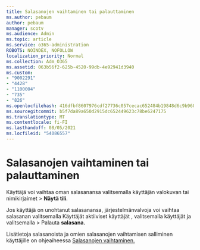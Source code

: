 ```yaml
---
title: Salasanojen vaihtaminen tai palauttaminen
ms.author: pebaum
author: pebaum
manager: scotv
ms.audience: Admin
ms.topic: article
ms.service: o365-administration
ROBOTS: NOINDEX, NOFOLLOW
localization_priority: Normal
ms.collection: Adm_O365
ms.assetid: 063b56f2-625b-4520-99db-4e92941d3940
ms.custom:
- "9002291"
- "4428"
- "1100004"
- "735"
- "826"
ms.openlocfilehash: 416dfbf8607976cdf27736c057cecac652484b19848d6c9b9680e265394819b3
ms.sourcegitcommit: b5f7da89a650d2915dc652449623c78be6247175
ms.translationtype: MT
ms.contentlocale: fi-FI
ms.lasthandoff: 08/05/2021
ms.locfileid: "54086557"
---
```

# <a name="reset-or-change-passwords"></a>Salasanojen vaihtaminen tai palauttaminen

Käyttäjä voi vaihtaa oman salasanansa valitsemalla käyttäjän valokuvan tai nimikirjaimet > **Näytä tili**.
  
Jos käyttäjä on unohtanut salasanansa, järjestelmänvalvoja voi vaihtaa salasanan valitsemalla Käyttäjät aktiiviset käyttäjät , valitsemalla käyttäjät ja valitsemalla  >  [](https://portal.office.com/adminportal/home#/users)Palauta **salasana.**
  
Lisätietoja salasanoista ja omien salasanojen vaihtamisen salliminen käyttäjille on ohjeaiheessa [Salasanojen vaihtaminen.](/microsoft-365/admin/add-users/reset-passwords)
